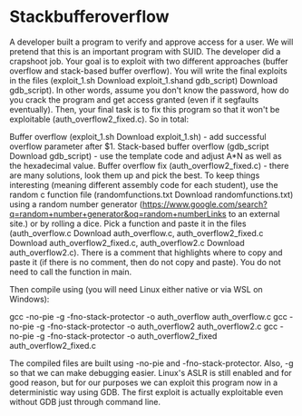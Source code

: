 # Stackbufferoverflow

A developer built a program to verify and approve access for a user. We will pretend that this is an important program with SUID. The developer did a crapshoot job. Your goal is to exploit with two different approaches (buffer overflow and stack-based buffer overflow). You will write the final exploits in the files (exploit_1.sh Download exploit_1.shand gdb_script) Download gdb_script). In other words, assume you don't know the password, how do you crack the program and get access granted (even if it segfaults eventually). Then, your final task is to fix this program so that it won't be exploitable (auth_overflow2_fixed.c). So in total:

Buffer overflow (exploit_1.sh Download exploit_1.sh) - add successful overflow parameter after $1.
Stack-based buffer overflow (gdb_script Download gdb_script) - use the template code and adjust A*N as well as the hexadecimal value.
Buffer overflow fix (auth_overflow2_fixed.c) - there are many solutions, look them up and pick the best.
To keep things interesting (meaning different assembly code for each student), use the random c function file (randomfunctions.txt Download randomfunctions.txt) using a random number generator (https://www.google.com/search?q=random+number+generator&oq=random+numberLinks to an external site.) or by rolling a dice. Pick a function and paste it in the files (auth_overflow.c Download auth_overflow.c, auth_overflow2_fixed.c Download auth_overflow2_fixed.c, auth_overflow2.c Download auth_overflow2.c). There is a comment that highlights where to copy and paste it (if there is no comment, then do not copy and paste). You do not need to call the function in main.

Then compile using (you will need Linux either native or via WSL on Windows):


gcc -no-pie -g -fno-stack-protector -o auth_overflow auth_overflow.c
gcc -no-pie -g -fno-stack-protector -o auth_overflow2 auth_overflow2.c
gcc -no-pie -g -fno-stack-protector -o auth_overflow2_fixed auth_overflow2_fixed.c

The compiled files are built using -no-pie and -fno-stack-protector. Also, -g so that we can make debugging easier. Linux's ASLR is still enabled and for good reason, but for our purposes we can exploit this program now in a deterministic way using GDB. The first exploit is actually exploitable even without GDB just through command line.

